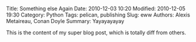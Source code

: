 Title: Something else Again
Date: 2010-12-03 10:20
Modified: 2010-12-05 19:30
Category: Python
Tags: pelican, publishing
Slug: eww
Authors: Alexis Metaireau, Conan Doyle
Summary: Yayayayayay

This is the content of my super blog post, which is totally diff from others.